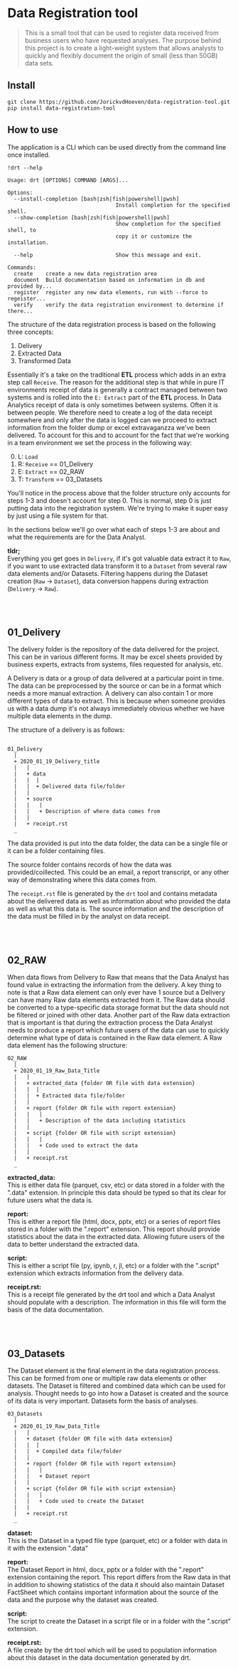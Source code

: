# Data Registration tool
> This is a small tool that can be used to register data received from business users who have requested analyses. The purpose behind this project is to create a light-weight system that allows analysts to quickly and flexibly document the origin of small (less than 50GB) data sets. 


## Install

`git clone https://github.com/JorickvdHoeven/data-registration-tool.git`  
`pip install data-registration-tool`

## How to use

The application is a CLI which can be used directly from the command line once installed.  

```
!drt --help
```

    Usage: drt [OPTIONS] COMMAND [ARGS]...
    
    Options:
      --install-completion [bash|zsh|fish|powershell|pwsh]
                                      Install completion for the specified shell.
      --show-completion [bash|zsh|fish|powershell|pwsh]
                                      Show completion for the specified shell, to
                                      copy it or customize the installation.
    
      --help                          Show this message and exit.
    
    Commands:
      create    create a new data registration area
      document  Build documentation based on information in db and provided by...
      register  register any new data elements, run with --force to regeister...
      verify    verify the data registration environment to determine if there...



The structure of the data registration process is based on the following three concepts:

1. Delivery
2. Extracted Data
3. Transformed Data

Essentially it's a take on the traditional __ETL__ process which adds in an extra step call `Receive`. The reason for the additional step is that while in pure IT environments receipt of data is generally a contract managed between two systems and is rolled into the `E: Extract` part of the __ETL__ process. In Data Analytics receipt of data is only sometimes between systems. Often it is between people. We therefore need to create a log of the data receipt somewhere and only after the data is logged can we proceed to extract information from the folder dump or excel extravaganzza we've been delivered. To account for this and to account for the fact that we're working in a team environment we set the process in the following way:

0. L: `Load`
1. R: `Receive`   == 01_Delivery
2. E: `Extract`   == 02_RAW
3. T: `Transform` == 03_Datasets

You'll notice in the process above that the folder structure only accounts for steps 1-3 and doesn't account for step 0. This is normal, step 0 is just putting data into the registration system. We're trying to make it super easy by just using a file system for that. 

In the sections below we'll go over what each of steps 1-3 are about and what the requirements are for the Data Analyst.

__tldr;__  
Everything you get goes in `Delivery`, if it's got valuable data extract it to `Raw`, if you want to use extracted data transform it to a `Dataset` from several raw data elements and/or Datasets. Filtering happens during the Dataset creation (`Raw` -> `Dataset`), data conversion happens during extraction (`Delivery` -> `Raw`).

<br /><br />

01_Delivery
-----------
The delivery folder is the repository of the data delivered for the project. This can be in various different forms. It may be excel sheets provided by business experts, extracts from systems, files requested for analysis, etc. 

A Delivery is data or a group of data delivered at a particular point in time. The data can be preprocessed by the source or can be in a format which needs a more manual extraction. A delivery can also contain 1 or more different types of data to extract. This is because when someone provides us with a data dump it's not always immediately obvious whether we have multiple data elements in the dump. 

The structure of a delivery is as follows:
```

01_Delivery
  |
  + 2020_01_19_Delivery_title
  |   |
  |   + data
  |   |  |
  |   |  + Delivered data file/folder
  |   |
  |   + source
  |   |   |
  |   |   + Description of where data comes from
  |   |   
  |   + receipt.rst
  _

```
The data provided is put into the data folder, the data can be a single file or it can be a folder containing files. 

The source folder contains records of how the data was provided/coillected. This could be an email, a report transcript, or any other way of demonstrating where this data comes from.

The `receipt.rst` file is generated by the `drt` tool and contains metadata about the delivered data as well as information about who provided the data as well as what this data is. The source information and the description of the data must be filled in by the analyst on data receipt.

<br /><br />

02_RAW
------
When data flows from Delivery to Raw that means that the Data Analyst has found value in extracting the information from the delivery. A key thing to note is that a Raw data element can only ever have 1 source but a Delivery can have many Raw data elements extracted from it. The Raw data should be converted to a type-specific data storage format but the data should not be filtered or joined with other data. Another part of the Raw data extraction that is important is that during the extraction process the Data Analyst needs to produce a report which future users of the data can use to quickly determine what type of data is contained in the Raw data element. A Raw data element has the following structure:

```
02_RAW
  |
  + 2020_01_19_Raw_Data_Title
  |   |
  |   + extracted_data {folder OR file with data extension}
  |   |  |
  |   |  + Extracted data file/folder
  |   |
  |   + report {folder OR file with report extension}
  |   |   |
  |   |   + Description of the data including statistics
  |   |
  |   + script {folder OR file with script extension}
  |   |   |
  |   |   + Code used to extract the data
  |   |   
  |   + receipt.rst
  _
```

__extracted_data:__  
This is either data file (parquet, csv, etc) or data stored in a folder with the ".data" extension. In principle this data should be typed so that its clear for future users what the data is. 

__report:__  
This is either a report file (html, docx, pptx, etc) or a series of report files stored in a folder with the ".report" extension. This report should provide statistics about the data in the extracted data. Allowing future users of the data to better understand the extracted data.

__script:__  
This is either a script file (py, ipynb, r, jl, etc) or a folder with the ".script" extension which extracts information from the delivery data.

__receipt.rst:__  
This is a receipt file generated by the drt tool and which a Data Analyst should populate with a description. The information in this file will form the basis of the data documentation.

<br /><br />

03_Datasets
-----------
The Dataset element is the final element in the data registration process. This can be formed from one or multiple raw data elements or other datasets. The Dataset is filtered and combined data which can be used for analysis. Thought needs to go into how a Dataset is created and the source of its data is very important. Datasets form the basis of analyses.


```
03_Datasets
  |
  + 2020_01_19_Raw_Data_Title
  |   |
  |   + dataset {folder OR file with data extension}
  |   |  |
  |   |  + Compiled data file/folder
  |   |
  |   + report {folder OR file with report extension}
  |   |   |
  |   |   + Dataset report
  |   |
  |   + script {folder OR file with script extension}
  |   |   |
  |   |   + Code used to create the Dataset
  |   |   
  |   + receipt.rst
  _
```

__dataset:__  
This is the Dataset in a typed file type (parquet, etc) or a folder with data in it with the extension ".data"

__report:__  
The Dataset Report in html, docx, pptx or a folder with the ".report" extension containing the report. This report differs from the Raw data in that in addition to showing statistics of the data it should also maintain Dataset FactSheet which contains important information about the source of the data and the purpose why the dataset was created.

__script:__  
The script to create the Dataset in a script file or in a folder with the ".script" extension.  

__receipt.rst:__  
A file create by the drt tool which will be used to population information about this dataset in the data documentation generated by drt.
